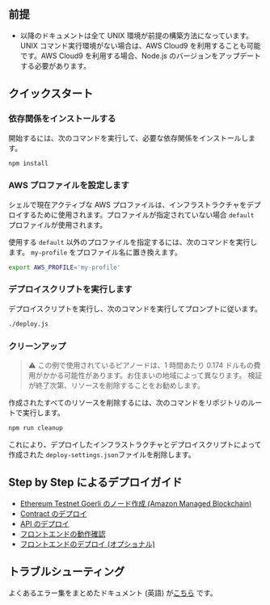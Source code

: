 ## 前提

- 以降のドキュメントは全て UNIX 環境が前提の構築方法になっています。UNIX コマンド実行環境がない場合は、AWS Cloud9 を利用することも可能です。AWS Cloud9 を利用する場合、Node.js のバージョンをアップデートする必要があります。

## クイックスタート

### 依存関係をインストールする

開始するには、次のコマンドを実行して、必要な依存関係をインストールします。

```bash
npm install
```

### AWS プロファイルを設定します

シェルで現在アクティブな AWS プロファイルは、インフラストラクチャをデプロイするために使用されます。プロファイルが指定されていない場合 `default` プロファイルが使用されます。

使用する `default` 以外のプロファイルを指定するには、次のコマンドを実行します。
`my-profile` をプロファイル名に置き換えます。

```bash
export AWS_PROFILE='my-profile'
```

### デプロイスクリプトを実行します

デプロイスクリプトを実行し、次のコマンドを実行してプロンプトに従います。

```bash
./deploy.js
```

### クリーンアップ

> :warning: この例で使用されているピアノードは、1 時間あたり 0.174 ドルもの費用がかかる可能性があります。お住まいの地域によって異なります。 検証が終了次第、リソースを削除することをお勧めします。

作成されたすべてのリソースを削除するには、次のコマンドをリポジトリのルートで実行します。

```bash
npm run cleanup
```

これにより、デプロイしたインフラストラクチャとデプロイスクリプトによって作成された `deploy-settings.json`ファイルを削除します。

## Step by Step によるデプロイガイド

- [Ethereum Testnet Goerli のノード作成 (Amazon Managed Blockchain)](/docs/ja/DOCS_01_CREATE_AMB.md)
- [Contract のデプロイ](/docs/ja/DOCS_02_DEPLOY_CONTRACT.md)
- [API のデプロイ](/docs/ja/DOCS_03_DEPLOY_API.md)
- [フロントエンドの動作確認](/docs/ja/DOCS_04_FRONTEND.md)
- [フロントエンドのデプロイ (オプショナル)](/docs/ja/DOCS_05_DEPLOY_FRONTEND.md)

## トラブルシューティング

よくあるエラー集をまとめたドキュメント (英語) が[こちら](/docs/en/DOCS_06_TROUBLESHOOTING_CDK.md) です。
